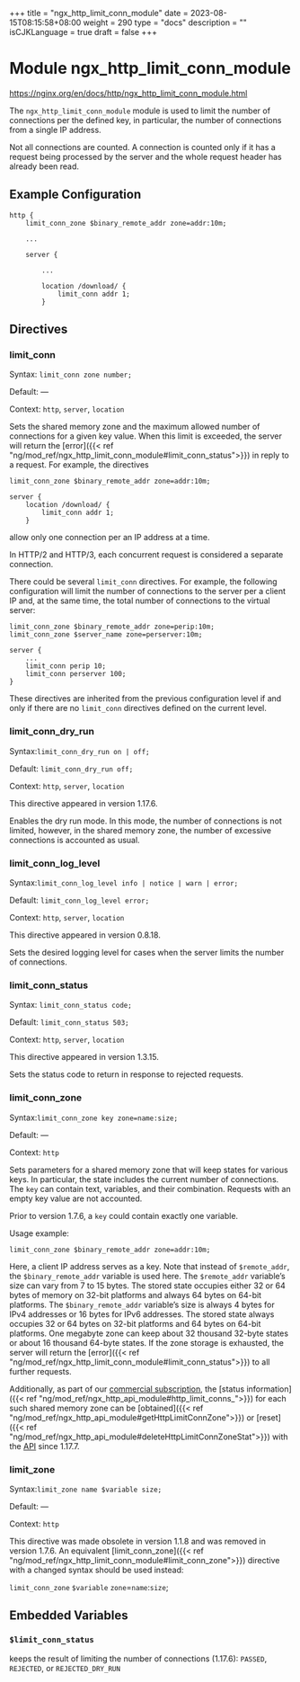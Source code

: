 +++
title = "ngx_http_limit_conn_module"
date = 2023-08-15T08:15:58+08:00
weight = 290
type = "docs"
description = ""
isCJKLanguage = true
draft = false
+++

# Module ngx_http_limit_conn_module

https://nginx.org/en/docs/http/ngx_http_limit_conn_module.html



The `ngx_http_limit_conn_module` module is used to limit the number of connections per the defined key, in particular, the number of connections from a single IP address.

Not all connections are counted. A connection is counted only if it has a request being processed by the server and the whole request header has already been read.



## Example Configuration



```
http {
    limit_conn_zone $binary_remote_addr zone=addr:10m;

    ...

    server {

        ...

        location /download/ {
            limit_conn addr 1;
        }
```





## Directives



### limit_conn

  Syntax:  `limit_conn zone number;`

  Default: —

  Context: `http`, `server`, `location`


Sets the shared memory zone and the maximum allowed number of connections for a given key value. When this limit is exceeded, the server will return the [error]({{< ref "ng/mod_ref/ngx_http_limit_conn_module#limit_conn_status">}}) in reply to a request. For example, the directives

```
limit_conn_zone $binary_remote_addr zone=addr:10m;

server {
    location /download/ {
        limit_conn addr 1;
    }
```

allow only one connection per an IP address at a time.

In HTTP/2 and HTTP/3, each concurrent request is considered a separate connection.



There could be several `limit_conn` directives. For example, the following configuration will limit the number of connections to the server per a client IP and, at the same time, the total number of connections to the virtual server:

```
limit_conn_zone $binary_remote_addr zone=perip:10m;
limit_conn_zone $server_name zone=perserver:10m;

server {
    ...
    limit_conn perip 10;
    limit_conn perserver 100;
}
```



These directives are inherited from the previous configuration level if and only if there are no `limit_conn` directives defined on the current level.



### limit_conn_dry_run

  Syntax:`limit_conn_dry_run on | off;`

  Default: `limit_conn_dry_run off;`

  Context: `http`, `server`, `location`


This directive appeared in version 1.17.6.

Enables the dry run mode. In this mode, the number of connections is not limited, however, in the shared memory zone, the number of excessive connections is accounted as usual.



### limit_conn_log_level

  Syntax:`limit_conn_log_level info | notice | warn | error;`

  Default: `limit_conn_log_level error;`

  Context: `http`, `server`, `location`


This directive appeared in version 0.8.18.

Sets the desired logging level for cases when the server limits the number of connections.



### limit_conn_status

  Syntax:  `limit_conn_status code;`

  Default: `limit_conn_status 503;`

  Context: `http`, `server`, `location`


This directive appeared in version 1.3.15.

Sets the status code to return in response to rejected requests.



### limit_conn_zone

  Syntax:`limit_conn_zone key zone=name:size;`

  Default: —

  Context: `http`


Sets parameters for a shared memory zone that will keep states for various keys. In particular, the state includes the current number of connections. The `key` can contain text, variables, and their combination. Requests with an empty key value are not accounted.

Prior to version 1.7.6, a `key` could contain exactly one variable.

Usage example:

```
limit_conn_zone $binary_remote_addr zone=addr:10m;
```

Here, a client IP address serves as a key. Note that instead of `$remote_addr`, the `$binary_remote_addr` variable is used here. The `$remote_addr` variable’s size can vary from 7 to 15 bytes. The stored state occupies either 32 or 64 bytes of memory on 32-bit platforms and always 64 bytes on 64-bit platforms. The `$binary_remote_addr` variable’s size is always 4 bytes for IPv4 addresses or 16 bytes for IPv6 addresses. The stored state always occupies 32 or 64 bytes on 32-bit platforms and 64 bytes on 64-bit platforms. One megabyte zone can keep about 32 thousand 32-byte states or about 16 thousand 64-byte states. If the zone storage is exhausted, the server will return the [error]({{< ref "ng/mod_ref/ngx_http_limit_conn_module#limit_conn_status">}}) to all further requests.



Additionally, as part of our [commercial subscription](http://nginx.com/products/), the [status information]({{< ref "ng/mod_ref/ngx_http_api_module#http_limit_conns_">}}) for each such shared memory zone can be [obtained]({{< ref "ng/mod_ref/ngx_http_api_module#getHttpLimitConnZone">}}) or [reset]({{< ref "ng/mod_ref/ngx_http_api_module#deleteHttpLimitConnZoneStat">}}) with the [API](https://nginx.org/en/docs/http/ngx_http_api_module.html) since 1.17.7.





### limit_zone

  Syntax:`limit_zone name $variable size;`

  Default: —

  Context: `http`


This directive was made obsolete in version 1.1.8 and was removed in version 1.7.6. An equivalent [limit_conn_zone]({{< ref "ng/mod_ref/ngx_http_limit_conn_module#limit_conn_zone">}}) directive with a changed syntax should be used instead:

`limit_conn_zone` `$variable` `zone`=`name`:`size`;





## Embedded Variables



### `$limit_conn_status`

  keeps the result of limiting the number of connections (1.17.6): `PASSED`, `REJECTED`, or `REJECTED_DRY_RUN`